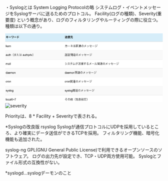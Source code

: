 ・Syslogとは
System Logging Protocolの略
システムログ・イベントメッセージをSyslogサーバに送るためのプロトコル。
Facility(ログの種類)、Severity(重要度) という概念があり、ログのフィルタリングやルーティングの際に役立つ。
種類は以下の通り。

![facility](/image/syslog_facility.png)
![severity](/image/syslog_sevetiry.png)

Priorityは、8 * Facility + Severityで表される。

*Syslogの改良版
rsyslog
Syslogが通信プロトコルにUDPを採用しているところ、より確実にデータ送信ができるTCPを採用。
フィルタリング機能、暗号化機能も追加された。

syslog-ng
GPL(GNU General Public License)で利用できるオープンソースのソフトウェア。
ログの出力先が設定でき、TCP・UDP両方使用可能。
Syslogとファイル形式の互換性がない。

*syslogd...syslogデーモンのこと